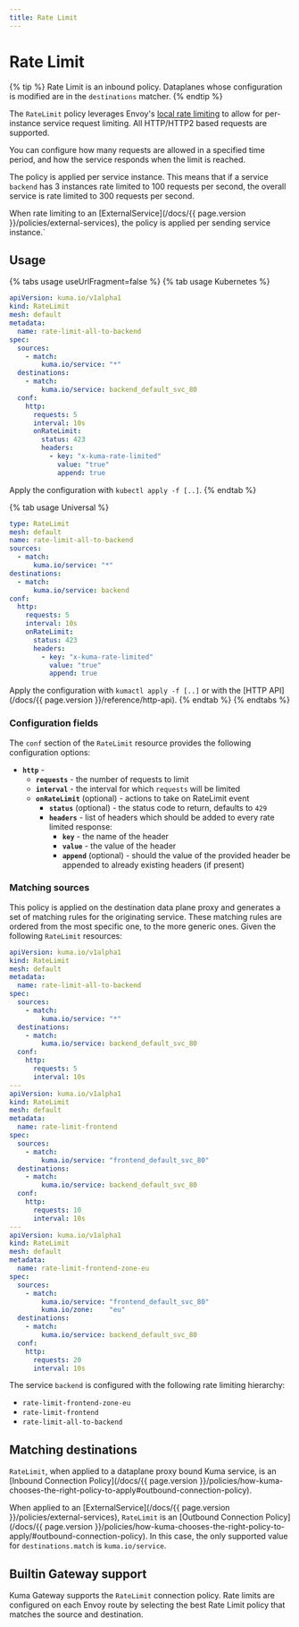 ```yaml
---
title: Rate Limit
---
```

# Rate Limit

{% tip %}
Rate Limit is an inbound policy. Dataplanes whose configuration is modified are in the `destinations` matcher.
{% endtip %}

The `RateLimit` policy leverages
Envoy's [local rate limiting](https://www.envoyproxy.io/docs/envoy/latest/configuration/http/http_filters/local_rate_limit_filter)
to allow for per-instance service request limiting. All HTTP/HTTP2 based requests are supported.

You can configure how many requests are allowed in a specified time period, and how the service responds when the limit is reached.

The policy is applied per service instance. This means that if a service `backend` has 3 instances rate limited to 100 requests per second, the overall service is rate limited to 300 requests per second.

When rate limiting to an [ExternalService](/docs/{{ page.version }}/policies/external-services), the policy is applied per sending service instance.`
## Usage

{% tabs usage useUrlFragment=false %}
{% tab usage Kubernetes %}

```yaml
apiVersion: kuma.io/v1alpha1
kind: RateLimit
mesh: default
metadata:
  name: rate-limit-all-to-backend
spec:
  sources:
    - match:
        kuma.io/service: "*"
  destinations:
    - match:
        kuma.io/service: backend_default_svc_80
  conf:
    http:
      requests: 5
      interval: 10s
      onRateLimit:
        status: 423
        headers:
          - key: "x-kuma-rate-limited"
            value: "true"
            append: true
```

Apply the configuration with `kubectl apply -f [..]`.
{% endtab %}

{% tab usage Universal %}

```yaml
type: RateLimit
mesh: default
name: rate-limit-all-to-backend
sources:
  - match:
      kuma.io/service: "*"
destinations:
  - match:
      kuma.io/service: backend
conf:
  http:
    requests: 5
    interval: 10s
    onRateLimit:
      status: 423
      headers:
        - key: "x-kuma-rate-limited"
          value: "true"
          append: true
```

Apply the configuration with `kumactl apply -f [..]` or with the [HTTP API](/docs/{{ page.version }}/reference/http-api).
{% endtab %}
{% endtabs %}

### Configuration fields

The `conf` section of the `RateLimit` resource provides the following configuration options:

- **`http`** -
    - **`requests`** - the number of requests to limit
    - **`interval`** - the interval for which `requests` will be limited
    - **`onRateLimit`** (optional) - actions to take on RateLimit event
        - **`status`**  (optional) - the status code to return, defaults to `429`
        - **`headers`** - list of headers which should be added to every rate limited response:
            - **`key`** - the name of the header
            - **`value`** - the value of the header
            - **`append`** (optional) - should the value of the provided header be appended to already existing
              headers (if present)

### Matching sources

This policy is applied on the destination data plane proxy and generates a set of matching rules for the originating
service. These matching rules are ordered from the most specific one, to the more generic ones. Given the
following `RateLimit` resources:

```yaml
apiVersion: kuma.io/v1alpha1
kind: RateLimit
mesh: default
metadata:
  name: rate-limit-all-to-backend
spec:
  sources:
    - match:
        kuma.io/service: "*"
  destinations:
    - match:
        kuma.io/service: backend_default_svc_80
  conf:
    http:
      requests: 5
      interval: 10s
---
apiVersion: kuma.io/v1alpha1
kind: RateLimit
mesh: default
metadata:
  name: rate-limit-frontend
spec:
  sources:
    - match:
        kuma.io/service: "frontend_default_svc_80"
  destinations:
    - match:
        kuma.io/service: backend_default_svc_80
  conf:
    http:
      requests: 10
      interval: 10s
---
apiVersion: kuma.io/v1alpha1
kind: RateLimit
mesh: default
metadata:
  name: rate-limit-frontend-zone-eu
spec:
  sources:
    - match:
        kuma.io/service: "frontend_default_svc_80"
        kuma.io/zone:    "eu"
  destinations:
    - match:
        kuma.io/service: backend_default_svc_80
  conf:
    http:
      requests: 20
      interval: 10s
```

The service `backend` is configured with the following rate limiting hierarchy:
 - `rate-limit-frontend-zone-eu`
 - `rate-limit-frontend`
 - `rate-limit-all-to-backend`


## Matching destinations

`RateLimit`, when applied to a dataplane proxy bound Kuma service, is an [Inbound Connection Policy](/docs/{{ page.version }}/policies/how-kuma-chooses-the-right-policy-to-apply#outbound-connection-policy).

When applied to an [ExternalService](/docs/{{ page.version }}/policies/external-services), `RateLimit` is an [Outbound Connection Policy](/docs/{{ page.version }}/policies/how-kuma-chooses-the-right-policy-to-apply/#outbound-connection-policy). In this case, the only supported value for `destinations.match` is `kuma.io/service`.

## Builtin Gateway support

Kuma Gateway supports the `RateLimit` connection policy.
Rate limits are configured on each Envoy route by selecting the best Rate Limit policy that matches the source and destination.
